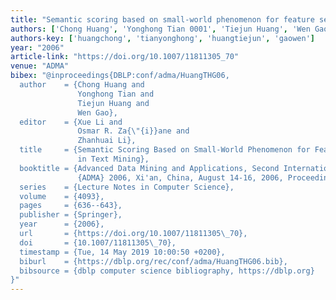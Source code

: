 ```yaml
---
title: "Semantic scoring based on small-world phenomenon for feature selection in text mining"
authors: ['Chong Huang', 'Yonghong Tian 0001', 'Tiejun Huang', 'Wen Gao 0001']
authors-key: ['huangchong', 'tianyonghong', 'huangtiejun', 'gaowen']
year: "2006"
article-link: "https://doi.org/10.1007/11811305_70"
venue: "ADMA"
bibex: "@inproceedings{DBLP:conf/adma/HuangTHG06,
  author    = {Chong Huang and
               Yonghong Tian and
               Tiejun Huang and
               Wen Gao},
  editor    = {Xue Li and
               Osmar R. Za{\"{i}}ane and
               Zhanhuai Li},
  title     = {Semantic Scoring Based on Small-World Phenomenon for Feature Selection
               in Text Mining},
  booktitle = {Advanced Data Mining and Applications, Second International Conference,
               {ADMA} 2006, Xi'an, China, August 14-16, 2006, Proceedings},
  series    = {Lecture Notes in Computer Science},
  volume    = {4093},
  pages     = {636--643},
  publisher = {Springer},
  year      = {2006},
  url       = {https://doi.org/10.1007/11811305\_70},
  doi       = {10.1007/11811305\_70},
  timestamp = {Tue, 14 May 2019 10:00:50 +0200},
  biburl    = {https://dblp.org/rec/conf/adma/HuangTHG06.bib},
  bibsource = {dblp computer science bibliography, https://dblp.org}
}"
---
```


